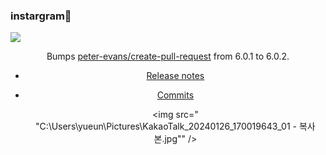 ### instargram👋
<a href="https://github.com/chldudms/2024cpp/commit/100d9a82436bad99a8b7240a8e4948b7f79ab80b" target="_blank"><img src="https://img.shields.io/badge/뱃지레이블-배경색?style=뱃지모양&logo=로고&logoColor=로고색상"/></a>
<div align="center">
<div align="center">

  Bumps [peter-evans/create-pull-request](https://github.com/peter-evans/create-pull-request) from 6.0.1 to 6.0.2.
- [Release notes](https://github.com/peter-evans/create-pull-request/releases)
- [Commits](peter-evans/create-pull-request@a4f52f8...70a41ab)

  <img src=" "C:\Users\yueun\Pictures\KakaoTalk_20240126_170019643_01 - 복사본.jpg"" />
</div>
</div>
<!--
**chldudms/chldudms** is a ✨ _special_ ✨ repository because its `README.md` (this file) appears on your GitHub profile.

Here are some ideas to get you started:

- 🔭 I’m currently working on ...
- 🌱 I’m currently learning ...
- 👯 I’m looking to collaborate on ...
- 🤔 I’m looking for help with ...
- 💬 Ask me about ...
- 📫 How to reach me: ...
- 😄 Pronouns: ...
- ⚡ Fun fact: ...
-->
